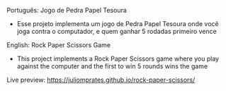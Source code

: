 Português:
Jogo de Pedra Papel Tesoura

- Esse projeto implementa um jogo de Pedra Papel Tesoura onde você joga contra o computador, e quem ganhar 5 rodadas primeiro vence


English:
Rock Paper Scissors Game

- This project implements a Rock Paper Scissors game where you play against the computer and the first to win 5 rounds wins the game

Live preview: https://juliomprates.github.io/rock-paper-scissors/
